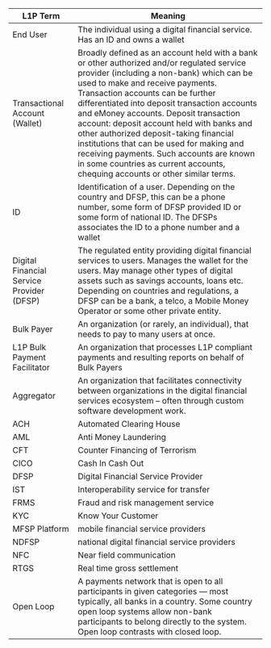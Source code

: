 L1P Term | Meaning
--------- | ---------
End User | The individual using a digital financial service. Has an ID and owns a wallet
Transactional Account (Wallet) | Broadly defined as an account held with a bank or other authorized and/or regulated service provider (including a non-bank) which can be used to make and receive payments. Transaction accounts can be further differentiated into deposit transaction accounts and eMoney accounts. Deposit transaction account: deposit account held with banks and other authorized deposit-taking financial institutions that can be used for making and receiving payments. Such accounts are known in some countries as current accounts, chequing accounts or other similar terms.
ID | Identification of a user. Depending on the country and DFSP, this can be a phone number, some form of DFSP provided ID or some form of national ID. The DFSPs associates the ID to a phone number and a wallet
Digital Financial Service Provider (DFSP) | The regulated entity providing digital financial services to users. Manages the wallet for the users. May manage other types of digital assets such as savings accounts, loans etc. Depending on countries and regulations, a DFSP can be a bank, a telco, a Mobile Money Operator or some other private entity.
Bulk Payer  | An organization (or rarely, an individual), that needs to pay to many users at once.
L1P Bulk Payment Facilitator  | An organization that processes L1P compliant payments and resulting reports on behalf of Bulk Payers
Aggregator | An organization that facilitates connectivity between organizations in the digital financial services ecosystem – often through custom software development work.
ACH | Automated Clearing House
AML | Anti Money Laundering
CFT | Counter Financing of Terrorism
CICO | Cash In Cash Out
DFSP | Digital Financial Service Provider
IST | Interoperability service for transfer
FRMS | Fraud and risk management service 
KYC | Know Your Customer
MFSP Platform  | mobile financial service providers
NDFSP | national digital financial service providers
NFC | Near field communication
RTGS | Real time gross settlement
Open Loop | A payments network that is open to all participants in given categories — most typically, all banks in a country. Some country open loop systems allow non-bank participants to belong directly to the system. Open loop contrasts with closed loop.
